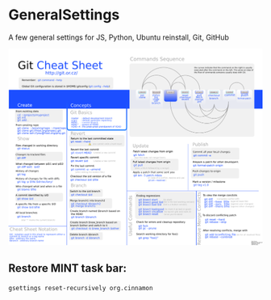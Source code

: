 # GeneralSettings
A few general settings for JS, Python, Ubuntu reinstall, Git, GitHub

![git_pic](pics/git_cheat_sheet.png)

## Restore MINT task bar:
`gsettings reset-recursively org.cinnamon`
